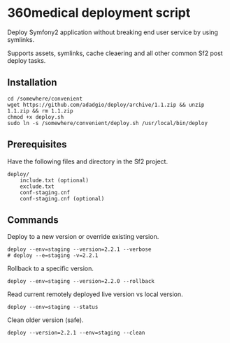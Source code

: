 # 360medical deployment script

Deploy Symfony2 application without breaking end user service by using symlinks.

Supports assets, symlinks, cache cleaering and all other common Sf2 post deploy tasks.

## Installation

```
cd /somewhere/convenient
wget https://github.com/adadgio/deploy/archive/1.1.zip && unzip 1.1.zip && rm 1.1.zip
chmod +x deploy.sh
sudo ln -s /somewhere/convenient/deploy.sh /usr/local/bin/deploy
```

## Prerequisites

Have the following files and directory in the Sf2 project.

```
deploy/
    include.txt (optional)
    exclude.txt
    conf-staging.cnf
    conf-staging.cnf (optional)
```

## Commands

Deploy to a new version or override existing version.

```
deploy --env=staging --version=2.2.1 --verbose
# deploy --e=staging -v=2.2.1
```

Rollback to a specific version.

```
deploy --env=staging --version=2.2.0 --rollback
```

Read current remotely deployed live version vs local version.

```
deploy --env=staging --status
```

Clean older version (safe).

```
deploy --version=2.2.1 --env=staging --clean
```

